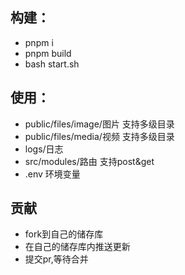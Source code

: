 ## 构建：
- pnpm i
- pnpm build
- bash start.sh

## 使用：
- public/files/image/图片 支持多级目录
- public/files/media/视频 支持多级目录
- logs/日志
- src/modules/路由 支持post&get
- .env 环境变量

## 贡献
- fork到自己的储存库
- 在自己的储存库内推送更新
- 提交pr,等待合并
